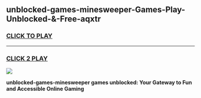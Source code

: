 
## unblocked-games-minesweeper-Games-Play-Unblocked-&-Free-aqxtr
<h3>
<a href="https://premium76.site?title=unblocked-games-minesweeper&ref=24A">CLICK TO PLAY</a></h3>
<hr>

<h3>
<a href="https://premium76.site?title=unblocked-games-minesweeper&ref=24A">CLICK 2 PLAY</a>
  
</h3>

<a href="https://premium76.site?title=unblocked-games-minesweeper&ref=24A"><img src="https://clearcache.store/games.png"></a>


**unblocked-games-minesweeper games unblocked: Your Gateway to Fun and Accessible Online Gaming**
